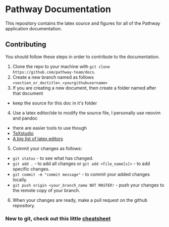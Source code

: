 # Pathway Documentation

This repository contains the latex source and figures for all of the Pathway application documentation.

## Contributing

You should follow these steps in order to contribute to the documentation.
1. Clone the repo to your machine with `git clone https://github.com/pathway-team/docs`.
2. Create a new branch named as follows `<section_or_doctitle>_<yourgithubusername>`
3. If you are creating a new document, then create a folder named after that document
  * keep the source for this doc in it's folder
4. Use a latex editor/ide to modify the source file, I personally use neovim and pandoc
  * there are easier tools to use though
  * [TeXstudio](https://www.texstudio.org)
  * [A big list of latex editors](https://tex.stackexchange.com/questions/339/latex-editors-ides)
5. Commit your changes as follows:
  * `git status` - to see what has changed.
  * `git add .` - to add all changes or `git add <file_name[s]>` - to add specific changes.
  * `git commit -m "commit message"` - to commit your added changes locally.
  * `git push origin <your_branch_name NOT MASTER!` - push your changes to the remote copy of your branch.
6. When your changes are ready, make a pull request on the github repository.

### New to git, check out this little [cheatsheet](https://services.github.com/on-demand/downloads/github-git-cheat-sheet.pdf)

